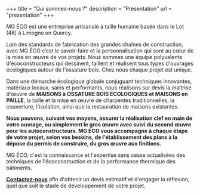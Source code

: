 +++
title = "Qui sommes-nous ?"
description = "Présentation"
url = "presentation"
+++

MG ÉCO est une entreprise artisanale à taille humaine basée dans le Lot (46) à Limogne en Quercy.

Loin des standards de fabrication des grandes chaînes de construction, avec MG ÉCO c’est le savoir-faire et la personnalisation qui sont au cœur de la mise en œuvre de vos projets. Nous sommes une équipe polyvalente d'écoconstructeurs qui dessinent, taillent et réalisent tous types d'ouvrages écologiques autour de l'ossature bois. Chez nous chaque projet est unique.

Dans une démarche écologique globale conjuguant techniques innovantes, matériaux locaux, sains et performants, nous réalisons sur devis la maîtrise d'œuvre de **MAISONS à OSSATURE BOIS ÉCOLOGIQUES et MAISONS en PAILLE**, la taille et la mise en œuvre de charpentes traditionnelles, la couverture, l'isolation, ainsi que la restauration de maisons existantes.

**Nous pouvons, suivant vos moyens, assurer la réalisation clef en main de votre ouvrage, ou simplement le gros œuvre avec suivi du second œuvre pour les autoconstructeurs. MG ECO vous accompagne à chaque étape de votre projet, selon vos besoins, de l'établissement des plans à la dépose du permis de construire, du gros œuvre aux finitions.**

MG ÉCO, c'est la connaissance et l'expertise sans cesse actualisées des techniques de l'écoconstruction et de la performance thermique des bâtiments.

**[Contactez-nous](mailto:contact@mg-ecoconstruction.com)** afin d'obtenir un devis estimatif et d'engager la réflexion, quel que soit le stade de développement de votre projet.
